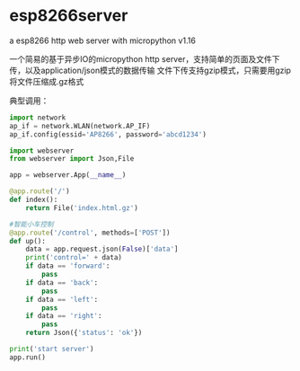 # esp8266server
a esp8266 http web server with micropython v1.16

一个简易的基于异步IO的micropython http server，支持简单的页面及文件下传，以及application/json模式的数据传输
文件下传支持gzip模式，只需要用gzip将文件压缩成.gz格式

典型调用：
```python
import network
ap_if = network.WLAN(network.AP_IF)
ap_if.config(essid='AP8266', password='abcd1234')

import webserver
from webserver import Json,File

app = webserver.App(__name__)

@app.route('/')
def index():
    return File('index.html.gz')

#智能小车控制
@app.route('/control', methods=['POST'])
def up():
    data = app.request.json(False)['data']
    print('control=' + data)
    if data == 'forward':
        pass
    if data == 'back':
        pass
    if data == 'left':
        pass
    if data == 'right':
        pass
    return Json({'status': 'ok'})

print('start server')
app.run()
```
